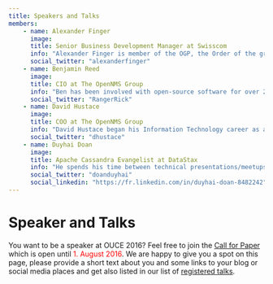 ```yaml
---
title: Speakers and Talks
members:
    - name: Alexander Finger
      image:
      title: Senior Business Development Manager at Swisscom
      info: "Alexander Finger is member of the OGP, the Order of the green Polo, IT professional and PMI certified project management professional. He is responsible for much of the design and testing of many of the carrier grade features of OpenNMS. Last but not least Alexander Finger worked with Ronny Trommer and Klaus Thielking-Riechert on the German-language book OpenNMS: Netzwerkmanagement mit freier Software.<ul><li><a href=\"http://cfp.opennms.eu/en/ouce2016/public/events/141\" target=\"_BLANK\">Design Thinking for Geeks (EN)</a></li><li><a href=\"http://cfp.opennms.eu/en/ouce2016/public/events/150\" target=\"_BLANK\">OpenNMS Project Summit (EN)</a></li></ul>"
      social_twitter: "alexanderfinger"
    - name: Benjamin Reed
      image:
      title: CIO at The OpenNMS Group
      info: "Ben has been involved with open-source software for over 20 years, and has had his hands in the OpenNMS codebase nearly since its inception. He is currently CIO of The OpenNMS Group but wears many hats, spending the majority of his time in software engineering.<ul><li><a href=\"http://cfp.opennms.eu/en/ouce2016/public/events/148\" target=\"_BLANK\">Exploring Compass (EN)</a></li></ul>"
      social_twitter: "RangerRick"
    - name: David Hustace
      image:
      title: COO at The OpenNMS Group
      info: "David Hustace began his Information Technology career as a US Army Officer during a transition phase from manually computed Artillery gunnery to a hardened computer system.  Following a formal IT education, he transitioned from the Field Artillery to the Army Signal Corps and began writing software, building networks, and managing secure communication and data processing centers.  He was awarded a Meritorious Service Metal for the development of an application that integrated mainframe computer data with secure telecommunication systems thereby saving the Army millions of dollars in the operational and maintenance costs associated with expensive and antiquated hardware solutions.  In the private sector, David began network management consulting for enterprises and service providers using commercial software solutions such as OpenView and NetCool until co-founding The OpenNMS Group, Inc. in 2004; where he continues to serve as its COO responsible for sales and product management.  He has subsequently retired as Captain, US Army Reserve, and continues to enjoy defining new markets and creating new business opportunities for OpenNMS as well as developing software, playing golf, running marathons, and participating in the ever growing open source software world that is OpenNMS.<ul><li><a href=\"http://cfp.opennms.eu/en/ouce2016/public/events/160\" target=\"_BLANK\">Shining some DayLight on OpenNMS (EN)</a></li><li><a href=\"http://cfp.opennms.eu/en/ouce2016/public/events/158\" target=\"_BLANK\">Training about OpenNMS Visualization</a></li></ul>"
      social_twitter: "dhustace"
    - name: Duyhai Doan
      image:
      title: Apache Cassandra Evangelist at DataStax
      info: "He spends his time between technical presentations/meetups on Cassandra, coding on open source projects like Achilles or Apache Zeppelin to support the community and helping all companies using Cassandra to make their project successful. Previously he was working as a freelance Java/Cassandra consultant.<ul><li><a href=\"http://cfp.opennms.eu/en/ouce2016/public/events/154\" target=\"_BLANK\">War story: Spark/Cassandra/Zeppelin for particle accelerator metrics aggregation</a></li></ul>"
      social_twitter: "doanduyhai"
      social_linkedin: "https://fr.linkedin.com/in/duyhai-doan-8482242"
---
```


# Speaker and Talks

You want to be a speaker at OUCE 2016? Feel free to join the [Call for Paper](http://cfp.opennms.eu/en/ouce2016/cfp/session/new) which is open until <font color="red">1. August 2016</font>. We are happy to give you a spot on this page, please provide a short text about you and some links to your blog or social media places and get also listed in our list of [registered talks](http://cfp.opennms.eu/en/ouce2016/public/events).
